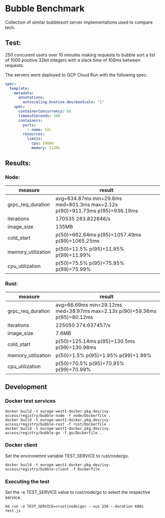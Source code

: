 # Bubble Benchmark

Collection of similar bubblesort server implementations used to compare tech.

## Test:

250 concurent users over 10 minutes making requests to bubble sort a list of 1000 positive 32bit integers with a slack time of 100ms between requests.

The servers were deployed to GCP Cloud Run with the following spec:

```yaml
spec:
  template:
    metadata:
      annotations:
        autoscaling.knative.dev/maxScale: "1"
    spec:
      containerConcurrency: 80
      timeoutSeconds: 300
      containers:
        ports:
          - name: h2c
        resources:
          limits:
            cpu: 1000m
            memory: 512Mi
```

## Results:

### Node:

| measure            | result                                                                      |
| ------------------ | --------------------------------------------------------------------------- |
| grpc_req_duration  | avg=634.87ms min=29.8ms med=801.3ms max=2.12s p(90)=911.73ms p(95)=936.19ms |
| iterations         | 170535 283.822846/s                                                         |
| image_size         | 135MB                                                                       |
| cold_start         | p(50)=662.64ms p(95)=1057.49ms p(99)=1065.25ms                              |
| memory_utilization | p(50)=11.5% p(95)=11.95% p(99)=11.99%                                       |
| cpu_utilization    | p(50)=75.5% p(95)=75.95% p(99)=75.99%                                       |

### Rust:

| measure            | result                                                                    |
| ------------------ | ------------------------------------------------------------------------- |
| grpc_req_duration  | avg=66.69ms min=29.12ms med=38.97ms max=2.13s p(90)=59.36ms p(95)=80.12ms |
| iterations         | 225050 374.637457/s                                                       |
| image_size         | 7.6MB                                                                     |
| cold_start         | p(50)=125.14ms p(95)=130.5ms p(99)=130.98ms                               |
| memory_utilization | p(50)=1.5% p(95)=1.95% p(99)=1.99%                                        |
| cpu_utilization    | p(50)=70.5% p(95)=70.95% p(99)=70.99%                                     |

## Development

### Docker test services

```
docker build -t europe-west1-docker.pkg.dev/ivy-access/registry/bubble-node -f node/Dockerfile .
docker build -t europe-west1-docker.pkg.dev/ivy-access/registry/bubble-rust -f rust/Dockerfile .
docker build -t europe-west1-docker.pkg.dev/ivy-access/registry/bubble-go -f go/Dockerfile .
```

### Docker client

Set the environemnt variable TEST_SERVICE to rust/node/go.

```
docker build -t europe-west1-docker.pkg.dev/ivy-access/registry/bubble-client -f Dockerfile .
```

### Executing the test

Set the -e TEST_SERVICE value to rust/node/go to select the respective service.

```
k6 run -e TEST_SERVICE=<rust|node|go> --vus 250 --duration 600s test.js
```
